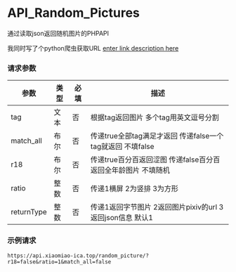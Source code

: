 # API_Random_Pictures
通过读取json返回随机图片的PHPAPI

我同时写了个python爬虫获取URL
[enter link description here](https://github.com/MiaoluoYuanlina/Pixiv_Crawler)

 ### 请求参数
|参数|类型|必填|描述|
|--|--|--|--|
|tag       |文本|否|根据tag返回图片 多个tag用英文逗号分割|
|match_all |布尔|否|传递true全部tag满足才返回 传递false一个tag就返回 不填false|
|r18       |布尔|否|传递true百分百返回涩图 传递false百分百返回全年龄图片 不填随机|
|ratio     |整数|否|传递1横屏 2为竖排 3为方形|
|returnType|整数|否|传递1返回字节图片 2返回图片pixiv的url 3返回json信息 默认1|

### 示例请求
```
https://api.xiaomiao-ica.top/random_picture/?r18=false&ratio=1&match_all=false
```

  



